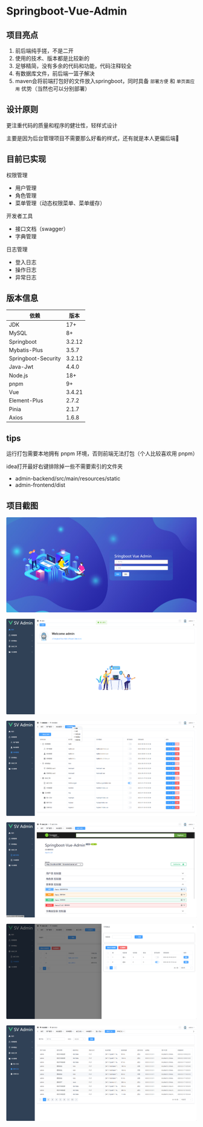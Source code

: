 # Springboot-Vue-Admin

## 项目亮点

1. 前后端纯手搓，不是二开
2. 使用的技术、版本都是比较新的
3. 足够精简，没有多余的代码和功能，代码注释较全
4. 有数据库文件，前后端一篮子解决
5. maven会将前端打包好的文件放入springboot，同时具备 `部署方便` 和 `单页面应用` 优势（当然也可以分别部署）

## 设计原则

更注重代码的质量和程序的健壮性，轻样式设计

主要是因为后台管理项目不需要那么好看的样式，还有就是本人更偏后端🐶

## 目前已实现

权限管理

- 用户管理
- 角色管理
- 菜单管理（动态权限菜单、菜单缓存）

开发者工具

- 接口文档（swagger）
- 字典管理

日志管理

- 登入日志
- 操作日志
- 异常日志

## 版本信息

| 依赖                  | 版本     |
|---------------------|--------|
| JDK                 | 17+    |
| MySQL               | 8+     |
| Springboot          | 3.2.12 |
| Mybatis-Plus        | 3.5.7  |
| Springboot-Security | 3.2.12 |
| Java-Jwt            | 4.4.0  |
| Node.js             | 18+    |
| pnpm                | 9+     |
| Vue                 | 3.4.21 |
| Element-Plus        | 2.7.2  |
| Pinia               | 2.1.7  |
| Axios               | 1.6.8  |

## tips

运行打包需要本地拥有 pnpm 环境，否则前端无法打包（个人比较喜欢用 pnpm）

idea打开最好右键排除掉一些不需要索引的文件夹

- admin-backend/src/main/resources/static
- admin-frontend/dist

## 项目截图

![登入](images/1登入.png)

![首页](images/2首页.png)

![菜单管理](images/3菜单管理.png)

![接口文档](images/4接口文档.png)

![字典管理](images/5字典管理.png)

![日志管理](images/6日志管理.png)

